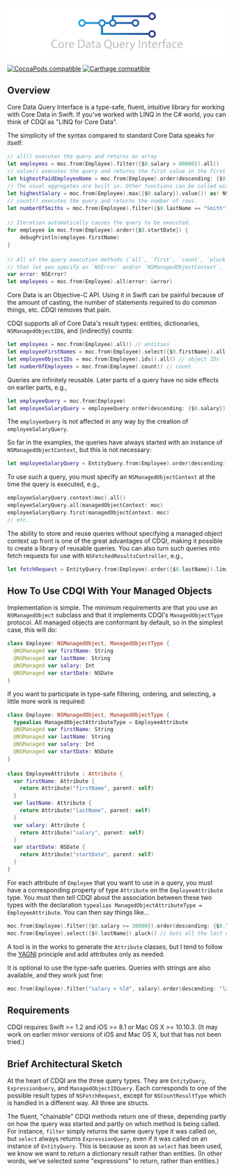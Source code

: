 ![CoreDataQueryInterface](CoreDataQueryInterface.png)

<!-- [![Build Status](https://travis-ci.org/Prosumma/CoreDataQueryInterface.svg)](https://travis-ci.org/Prosumma/CoreDataQueryInterface) -->
[![CocoaPods compatible](https://img.shields.io/cocoapods/v/CoreDataQueryInterface.svg)](https://cocoapods.org)
[![Carthage compatible](https://img.shields.io/badge/Carthage-compatible-4BC51D.svg?style=flat)](https://github.com/Carthage/Carthage)

## Overview

Core Data Query Interface is a type-safe, fluent, intuitive library for working with Core Data in Swift. If you've worked with LINQ in the C# world, you can think of CDQI as "LINQ for Core Data".

The simplicity of the syntax compared to standard Core Data speaks for itself:

```swift
// all() executes the query and returns an array
let employees = moc.from(Employee).filter({$0.salary > 80000}).all()
// value() executes the query and returns the first value in the first row.
let highestPaidEmployeeName = moc.from(Employee).order(descending: {$0.salary}).select({$0.name}).limit(1).value()! as! NSNumber
// The usual aggregates are built in. Other functions can be called with the `function` method.
let highestSalary = moc.from(Employee).max({$0.salary}).value()! as! NSNumber
// count() executes the query and returns the number of rows.
let numberOfSmiths = moc.from(Employee).filter({$0.lastName == "Smith"}).count()

// Iteration automatically causes the query to be executed.
for employee in moc.from(Employee).order({$0.startDate}) {
    debugPrintln(employee.firstName)
}

// All of the query execution methods (`all`, `first`, `count`, `pluck`, and `value') have overloads
// that let you specify an `NSError` and/or `NSManagedObjectContext`.
var error: NSError?
let employees = moc.from(Employee).all(error: &error)
```

Core Data is an Objective-C API. Using it in Swift can be painful because of the amount of casting, the number of statements required to do common things, etc. CDQI removes that pain.

CDQI supports all of Core Data's result types: entities, dictionaries, `NSManagedObjectID`s, and (indirectly) counts:

```swift
let employees = moc.from(Employee).all() // entities
let employeeFirstNames = moc.from(Employee).select({$0.firstName}).all() // array of dictionaries
let employeeObjectIDs = moc.from(Employee).ids().all() // object IDs
let numberOfEmployees = moc.from(Employee).count() // count
```

Queries are infinitely reusable. Later parts of a query have no side effects on earlier parts, e.g.,

```swift
let employeeQuery = moc.from(Employee)
let employeeSalaryQuery = employeeQuery.order(descending: {$0.salary})
```

The `employeeQuery` is not affected in any way by the creation of `employeeSalaryQuery`. 

So far in the examples, the queries have always started with an instance of `NSManagedObjectContext`, but this is not necessary:

```swift
let employeeSalaryQuery = EntityQuery.from(Employee).order(descending: {$0.salary})
```

To use such a query, you must specify an `NSManagedObjectContext` at the time the query is executed, e.g.,

```swift
employeeSalaryQuery.context(moc).all()
employeeSalaryQuery.all(managedObjectContext: moc)
employeeSalaryQuery.first(managedObjectContext: moc)
// etc.
```

The ability to store and reuse queries without specifying a managed object context up front is one of the great advantages of CDQI, making it possible to create a library of reusable queries. You can also turn such queries into fetch requests for use with `NSFetchedResultsController`, e.g.,

```swift
let fetchRequest = EntityQuery.from(Employee).order({$0.lastName}).limit(20).request()
```
## How To Use CDQI With Your Managed Objects

Implementation is simple. The minimum requirements are that you use an `NSManagedObject` subclass and that it implements CDQI's `ManagedObjectType` protocol. All managed objects are conformant by default, so in the simplest case, this will do:

```swift
class Employee: NSManagedObject, ManagedObjectType {
  @NSManaged var firstName: String
  @NSManaged var lastName: String
  @NSManaged var salary: Int
  @NSManaged var startDate: NSDate
}
```

If you want to participate in type-safe filtering, ordering, and selecting, a little more work is required:

```swift
class Employee: NSManagedObject, ManagedObjectType {
  typealias ManagedObjectAttributeType = EmployeeAttribute
  @NSManaged var firstName: String
  @NSManaged var lastName: String
  @NSManaged var salary: Int
  @NSManaged var startDate: NSDate
}

class EmployeeAttribute : Attribute {
  var firstName: Attribute {
    return Attribute("firstName", parent: self)
  }
  var lastName: Attribute {
    return Attribute("lastName", parent: self)
  }
  var salary: Attribute {
    return Attribute("salary", parent: self)
  }
  var startDate: NSDate {
    return Attribute("startDate", parent: self)
  }
}
```

For each attribute of `Employee` that you want to use in a query, you must have a corresponding property of type `Attribute` on the `EmployeeAttribute` type. You must then tell CDQI about the association between these two types with the declaration `typealias ManagedObjectAttributeType = EmployeeAttribute`. You can then say things like…

```swift
moc.from(Employee).filter({$0.salary >= 30000}).order(descending: {$0.lastName}, {$0.firstName}).all()
moc.from(Employee).select({$0.lastName}).pluck() // Gets all the last names as an array.
```

A tool is in the works to generate the `Attribute` classes, but I tend to follow the [YAGNI](http://en.wikipedia.org/wiki/You_aren%27t_gonna_need_it) principle and add attributes only as needed.

It is optional to use the type-safe queries. Queries with strings are also available, and they work just fine:

```swift
moc.from(Employee).filter("salary > %ld", salary).order(descending: "lastName", "firstName").all()
```

## Requirements

CDQI requires Swift >= 1.2 and iOS >= 8.1 or Mac OS X >= 10.10.3. (It may work on earlier minor versions of iOS and Mac OS X, but that has not been tried.)

## Brief Architectural Sketch

At the heart of CDQI are the three query types. They are `EntityQuery`, `ExpressionQuery`, and `ManagedObjectIDQuery`. Each corresponds to one of the possible result types of `NSFetchRequest`, except for `NSCountResultType` which is handled in a different way.  All three are structs.

The fluent, "chainable" CDQI methods return one of these, depending partly on how the query was started and partly on which method is being called. For instance, `filter` simply returns the same query type it was called on, but `select` always returns `ExpressionQuery`, even if it was called on an instance of `EntityQuery`. This is because as soon as `select` has been used, we know we want to return a dictionary result rather than entities. (In other words, we've selected some "expressions" to return, rather than entities.)

